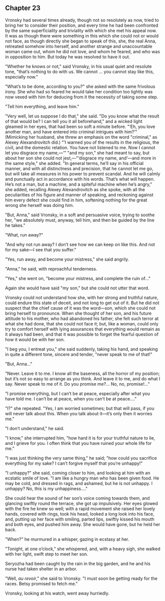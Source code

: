 ## Chapter 23


Vronsky had several times already, though not so resolutely as now,
tried to bring her to consider their position, and every time he had
been confronted by the same superficiality and triviality with which she
met his appeal now. It was as though there were something in this which
she could not or would not face, as though directly she began to speak
of this, she, the real Anna, retreated somehow into herself, and another
strange and unaccountable woman came out, whom he did not love, and whom
he feared, and who was in opposition to him. But today he was resolved
to have it out.

"Whether he knows or not," said Vronsky, in his usual quiet and resolute
tone, "that’s nothing to do with us. We cannot ... you cannot stay like
this, especially now."

"What’s to be done, according to you?" she asked with the same frivolous
irony. She who had so feared he would take her condition too lightly was
now vexed with him for deducing from it the necessity of taking some
step.

"Tell him everything, and leave him."

"Very well, let us suppose I do that," she said. "Do you know what the
result of that would be? I can tell you it all beforehand," and a wicked
light gleamed in her eyes, that had been so soft a minute before. "‘Eh,
you love another man, and have entered into criminal intrigues with
him?’" (Mimicking her husband, she threw an emphasis on the word
"criminal," as Alexey Alexandrovitch did.) "‘I warned you of the results
in the religious, the civil, and the domestic relation. You have not
listened to me. Now I cannot let you disgrace my name,—’" "and my son,"
she had meant to say, but about her son she could not jest,—"‘disgrace
my name, and’—and more in the same style," she added. "In general terms,
he’ll say in his official manner, and with all distinctness and
precision, that he cannot let me go, but will take all measures in his
power to prevent scandal. And he will calmly and punctually act in
accordance with his words. That’s what will happen. He’s not a man, but
a machine, and a spiteful machine when he’s angry," she added, recalling
Alexey Alexandrovitch as she spoke, with all the peculiarities of his
figure and manner of speaking, and reckoning against him every defect
she could find in him, softening nothing for the great wrong she herself
was doing him.

"But, Anna," said Vronsky, in a soft and persuasive voice, trying to
soothe her, "we absolutely must, anyway, tell him, and then be guided by
the line he takes."

"What, run away?"

"And why not run away? I don’t see how we can keep on like this. And not
for my sake—I see that you suffer."

"Yes, run away, and become your mistress," she said angrily.

"Anna," he said, with reproachful tenderness.

"Yes," she went on, "become your mistress, and complete the ruin of..."

Again she would have said "my son," but she could not utter that word.

Vronsky could not understand how she, with her strong and truthful
nature, could endure this state of deceit, and not long to get out of
it. But he did not suspect that the chief cause of it was the
word—_son_, which she could not bring herself to pronounce. When she
thought of her son, and his future attitude to his mother, who had
abandoned his father, she felt such terror at what she had done, that
she could not face it; but, like a woman, could only try to comfort
herself with lying assurances that everything would remain as it always
had been, and that it was possible to forget the fearful question of how
it would be with her son.

"I beg you, I entreat you," she said suddenly, taking his hand, and
speaking in quite a different tone, sincere and tender, "never speak to
me of that!"

"But, Anna..."

"Never. Leave it to me. I know all the baseness, all the horror of my
position; but it’s not so easy to arrange as you think. And leave it to
me, and do what I say. Never speak to me of it. Do you promise me?...
No, no, promise!..."

"I promise everything, but I can’t be at peace, especially after what
you have told me. I can’t be at peace, when you can’t be at peace...."

"I?" she repeated. "Yes, I am worried sometimes; but that will pass, if
you will never talk about this. When you talk about it—it’s only then it
worries me."

"I don’t understand," he said.

"I know," she interrupted him, "how hard it is for your truthful nature
to lie, and I grieve for you. I often think that you have ruined your
whole life for me."

"I was just thinking the very same thing," he said; "how could you
sacrifice everything for my sake? I can’t forgive myself that you’re
unhappy!"

"I unhappy?" she said, coming closer to him, and looking at him with an
ecstatic smile of love. "I am like a hungry man who has been given food.
He may be cold, and dressed in rags, and ashamed, but he is not unhappy.
I unhappy? No, this is my unhappiness...."

She could hear the sound of her son’s voice coming towards them, and
glancing swiftly round the terrace, she got up impulsively. Her eyes
glowed with the fire he knew so well; with a rapid movement she raised
her lovely hands, covered with rings, took his head, looked a long look
into his face, and, putting up her face with smiling, parted lips,
swiftly kissed his mouth and both eyes, and pushed him away. She would
have gone, but he held her back.

"When?" he murmured in a whisper, gazing in ecstasy at her.

"Tonight, at one o’clock," she whispered, and, with a heavy sigh, she
walked with her light, swift step to meet her son.

Seryozha had been caught by the rain in the big garden, and he and his
nurse had taken shelter in an arbor.

"Well, _au revoir_," she said to Vronsky. "I must soon be getting ready
for the races. Betsy promised to fetch me."

Vronsky, looking at his watch, went away hurriedly.



